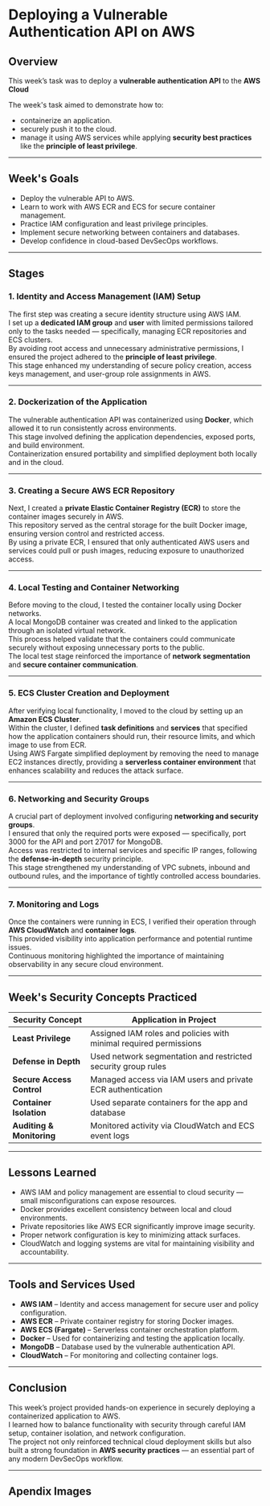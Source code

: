 # Deploying a Vulnerable Authentication API on AWS

## Overview
This week’s task was to deploy a **vulnerable authentication API** to the **AWS Cloud** 

The week's task aimed to demonstrate how to:
- containerize an application.
- securely push it to the cloud.
- manage it using AWS services while applying **security best practices** like the **principle of least privilege**.
 

---

## Week's Goals
- Deploy the vulnerable  API to AWS.
- Learn to work with AWS ECR and ECS for secure container management.
- Practice IAM configuration and least privilege principles.
- Implement secure networking between containers and databases.
- Develop confidence in cloud-based DevSecOps workflows.

---

## Stages

### **1. Identity and Access Management (IAM) Setup**
The first step was creating a secure identity structure using AWS IAM.  
I set up a **dedicated IAM group** and **user** with limited permissions tailored only to the tasks needed — specifically, managing ECR repositories and ECS clusters.  
By avoiding root access and unnecessary administrative permissions, 
I ensured the project adhered to the **principle of least privilege**.  
This stage enhanced my understanding of secure policy creation, access keys management, and user-group role assignments in AWS.

---

### **2. Dockerization of the Application**
The vulnerable authentication API was containerized using **Docker**, which allowed it to run consistently across environments.  
This stage involved defining the application dependencies, exposed ports, and build environment.  
Containerization ensured portability and simplified deployment both locally and in the cloud.  


---

### **3. Creating a Secure AWS ECR Repository**
Next, I created a **private Elastic Container Registry (ECR)** to store the container images securely in AWS.  
This repository served as the central storage for the built Docker image, ensuring version control and restricted access.  
By using a private ECR, I ensured that only authenticated AWS users and services could pull or push images, reducing exposure to unauthorized access.

---

### **4. Local Testing and Container Networking**
Before moving to the cloud, I tested the container locally using Docker networks.  
A local MongoDB container was created and linked to the application through an isolated virtual network.  
This process helped validate that the containers could communicate securely without exposing unnecessary ports to the public.  
The local test stage reinforced the importance of **network segmentation** and **secure container communication**.

---

### **5. ECS Cluster Creation and Deployment**
After verifying local functionality, I moved to the cloud by setting up an **Amazon ECS Cluster**.  
Within the cluster, I defined **task definitions** and **services** that specified how the application containers should run, their resource limits, and which image to use from ECR.  
Using AWS Fargate simplified deployment by removing the need to manage EC2 instances directly, providing a **serverless container environment** that enhances scalability and reduces the attack surface.

---

### **6. Networking and Security Groups**
A crucial part of deployment involved configuring **networking and security groups**.  
I ensured that only the required ports were exposed — specifically, port 3000 for the API and port 27017 for MongoDB.  
Access was restricted to internal services and specific IP ranges, following the **defense-in-depth** security principle.  
This stage strengthened my understanding of VPC subnets, inbound and outbound rules, and the importance of tightly controlled access boundaries.

---

### **7. Monitoring and Logs**
Once the containers were running in ECS, I verified their operation through **AWS CloudWatch** and **container logs**.  
This provided visibility into application performance and potential runtime issues.  
Continuous monitoring highlighted the importance of maintaining observability in any secure cloud environment.

---

## Week's Security Concepts Practiced
| Security Concept | Application in Project |
|------------------|------------------------|
| **Least Privilege** | Assigned IAM roles and policies with minimal required permissions |
| **Defense in Depth** | Used network segmentation and restricted security group rules |
| **Secure Access Control** | Managed access via IAM users and private ECR authentication |
| **Container Isolation** | Used separate containers for the app and database |
| **Auditing & Monitoring** | Monitored activity via CloudWatch and ECS event logs |

---

## Lessons Learned
- AWS IAM and policy management are essential to cloud security — small misconfigurations can expose resources.
- Docker provides excellent consistency between local and cloud environments.
- Private repositories like AWS ECR significantly improve image security.
- Proper network configuration is key to minimizing attack surfaces.
- CloudWatch and logging systems are vital for maintaining visibility and accountability.

---

##  Tools and Services Used
- **AWS IAM** – Identity and access management for secure user and policy configuration.  
- **AWS ECR** – Private container registry for storing Docker images.  
- **AWS ECS (Fargate)** – Serverless container orchestration platform.  
- **Docker** – Used for containerizing and testing the application locally.  
- **MongoDB** – Database used by the vulnerable authentication API.  
- **CloudWatch** – For monitoring and collecting container logs.

---

## Conclusion
This week’s project provided hands-on experience in securely deploying a containerized application to AWS.  
I learned how to balance functionality with security through careful IAM setup, container isolation, and network configuration.  
The project not only reinforced technical cloud deployment skills but also built a strong foundation in **AWS security practices** — an essential part of any modern DevSecOps workflow.

---

## Apendix Images

